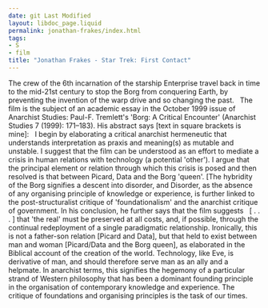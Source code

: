 ```yaml
---
date: git Last Modified
layout: libdoc_page.liquid
permalink: jonathan-frakes/index.html
tags:
- S
- film
title: "Jonathan Frakes - Star Trek: First Contact"
---
```


The crew of the 6th incarnation of the starship  Enterprise travel back in time to the mid-21st century to stop the Borg from  conquering Earth, by preventing the invention of the warp drive and so changing  the past.
 
The film is the subject of an academic essay in the  October 1999 issue of Anarchist Studies: Paul-F. Tremlett's 'Borg: A  Critical Encounter' (Anarchist Studies 7 (1999): 171–183). His abstract  says [text in square brackets is mine]:
 
I begin by elaborating a critical anarchist hermeneutic  that understands interpretation as praxis and meaning(s) as mutable and  unstable. I suggest that the film can be understood as an effort to mediate a  crisis in human relations with technology (a potential 'other'). I argue that  the principal element or relation through which this crisis is posed and then  resolved is that between Picard, Data and the Borg 'queen'. [The hybridity of  the Borg signifies a descent into disorder, and Disorder, as the absence of any  organising principle of knowledge or experience, is further linked to the  post-structuralist critique of 'foundationalism' and the anarchist critique of  government.
In his conclusion, he further says that the film suggests
 
[ . . . ] that 'the real' must be preserved at all costs,  and, if possible, through the continual redeployment of a single paradigmatic  relationship. Ironically, this is not a father-son relation [Picard and  Data], but that held to exist between man and woman [Picard/Data and the Borg  queen], as elaborated in the Biblical account of the creation of the world.  Technology, like Eve, is derivative of man, and should therefore serve man as an  ally and a helpmate. In anarchist terms, this signifies the hegemony of a  particular strand of Western philosophy that has been a dominant founding  principle in the organisation of contemporary knowledge and experience. The  critique of foundations and organising principles is the task of our  times.